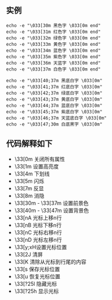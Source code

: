 ## 实例
```
echo -e "\033[30m 黑色字 \033[0m end"
echo -e "\033[31m 红色字 \033[0m end"
echo -e "\033[32m 绿色字 \033[0m end"
echo -e "\033[33m 黄色字 \033[0m end"
echo -e "\033[34m 蓝色字 \033[0m end"
echo -e "\033[35m 紫色字 \033[0m end"
echo -e "\033[36m 天蓝字 \033[0m end"
echo -e "\033[37m 白色字 \033[0m end"
```
```
echo -e "\033[40;37m 黑底白字 \033[0m"
echo -e "\033[41;37m 红底白字 \033[0m"
echo -e "\033[42;37m 绿底白字 \033[0m"
echo -e "\033[43;37m 黄底白字 \033[0m"
echo -e "\033[44;37m 蓝底白字 \033[0m"
echo -e "\033[45;37m 紫底白字 \033[0m"
echo -e "\033[46;37m 天蓝底白字 \033[0m"
echo -e "\033[47;30m 白底黑字 \033[0m"
```
## 代码解释如下

- \33[0m 关闭所有属性
- \33[1m 设置高亮度
- \33[4m 下划线
- \33[5m 闪烁
- \33[7m 反显
- \33[8m 消隐
- \33[30m - \33[37m 设置前景色
- \33[40m - \33[47m 设置背景色
- \33[nA 光标上移n行
- \33[nB 光标下移n行
- \33[nC 光标右移n行
- \33[nD 光标左移n行
- \33[y;xH设置光标位置
- \33[2J 清屏
- \33[K 清除从光标到行尾的内容
- \33[s 保存光标位置
- \33[u 恢复光标位置
- \33[?25l 隐藏光标
- \33[?25h 显示光标

